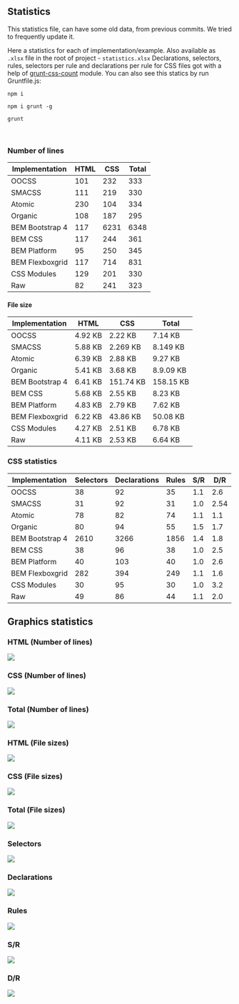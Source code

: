 ## Statistics

This statistics file, can have some old data, from previous commits. We tried to frequently update it.

Here a statistics for each of implementation/example. Also available as `.xlsx` file in the root of project - `statistics.xlsx` Declarations, selectors, rules, selectors per rule and declarations per rule for CSS files got with a help of [grunt-css-count](https://www.npmjs.com/package/grunt-css-count) module. You can also see this statics by run Gruntfile.js:

`npm i`

`npm i grunt -g`

`grunt`

<br />

### Number of lines

|Implementation|HTML|CSS|Total
------------ | ------------- | ------------- | -------------
|OOCSS|101|232|333
|SMACSS|111|219|330
|Atomic|230|104|334
|Organic|108|187|295
|BEM Bootstrap 4|117|6231|6348
|BEM CSS|117|244|361
|BEM Platform|95|250|345
|BEM Flexboxgrid|117|714|831
|CSS Modules|129|201|330
|Raw|82|241|323

#### File size

|Implementation|HTML|CSS|Total|
------------ | ------------- | ------------- | -------------
|OOCSS|4.92 KB|2.22 KB|7.14 KB
|SMACSS|5.88 KB|2.269 KB|8.149 KB
|Atomic|6.39 KB|2.88 KB|9.27 KB
|Organic|5.41 KB|3.68 KB|8.9.09 KB
|BEM Bootstrap 4|6.41 KB|151.74 KB|158.15 KB
|BEM CSS|5.68 KB|2.55 KB|8.23 KB
|BEM Platform|4.83 KB|2.79 KB|7.62 KB
|BEM Flexboxgrid|6.22 KB|43.86 KB|50.08 KB
|CSS Modules|4.27 KB|2.51 KB|6.78 KB
|Raw|4.11 KB|2.53 KB|6.64 KB

### CSS statistics

|Implementation|Selectors|Declarations|Rules|S/R|D/R
------------ | ------------- | ------------- | ------------- | ------------- | -------------
|OOCSS|38|92|35|1.1|2.6
|SMACSS|31|92|31|1.0|2.54
|Atomic|78|82|74|1.1|1.1
|Organic|80|94|55|1.5|1.7
|BEM Bootstrap 4|2610|3266|1856|1.4|1.8
|BEM CSS|38|96|38|1.0|2.5
|BEM Platform|40|103|40|1.0|2.6
|BEM Flexboxgrid|282|394|249|1.1|1.6
|CSS Modules|30|95|30|1.0|3.2
|Raw|49|86|44|1.1|2.0


## Graphics statistics

### HTML (Number of lines)

<img src="https://github.com/AleshaOleg/holy-grail-markup/blob/master/pictures/HTML (Number of lines).png?raw=true">

### CSS (Number of lines)

<img src="https://github.com/AleshaOleg/holy-grail-markup/blob/master/pictures/CSS (Number of lines).png?raw=true">

### Total (Number of lines)

<img src="https://github.com/AleshaOleg/holy-grail-markup/blob/master/pictures/Total (Number of lines).png?raw=true">

### HTML (File sizes)

<img src="https://github.com/AleshaOleg/holy-grail-markup/blob/master/pictures/HTML (File sizes).png?raw=true">

### CSS (File sizes)

<img src="https://github.com/AleshaOleg/holy-grail-markup/blob/master/pictures/CSS (File sizes).png?raw=true">

### Total (File sizes)

<img src="https://github.com/AleshaOleg/holy-grail-markup/blob/master/pictures/Total (File sizes).png?raw=true">

### Selectors

<img src="https://github.com/AleshaOleg/holy-grail-markup/blob/master/pictures/Selectors.png?raw=true">

### Declarations

<img src="https://github.com/AleshaOleg/holy-grail-markup/blob/master/pictures/Declarations.png?raw=true">

### Rules

<img src="https://github.com/AleshaOleg/holy-grail-markup/blob/master/pictures/Rules.png?raw=true">

### S/R

<img src="https://github.com/AleshaOleg/holy-grail-markup/blob/master/pictures/SR.png?raw=true">

### D/R

<img src="https://github.com/AleshaOleg/holy-grail-markup/blob/master/pictures/DR.png?raw=true">

